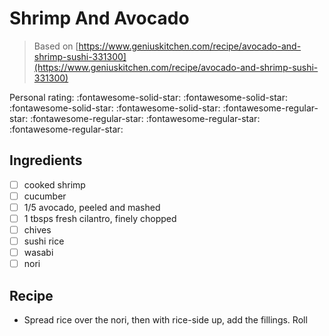 <!-- Needs Manual Review -->

# Shrimp And Avocado

> Based on [https://www.geniuskitchen.com/recipe/avocado-and-shrimp-sushi-331300](https://www.geniuskitchen.com/recipe/avocado-and-shrimp-sushi-331300)

<!-- {cts} rating=1; (User can specify rating on scale of 1-5) -->
Personal rating: :fontawesome-solid-star: :fontawesome-solid-star: :fontawesome-solid-star: :fontawesome-solid-star: :fontawesome-regular-star: :fontawesome-regular-star: :fontawesome-regular-star: :fontawesome-regular-star:
<!-- {cte} -->

<!-- {cts} name_image=None; (User can specify image name) -->
<!-- TODO: Capture image -->
<!-- {cte} -->

## Ingredients

* [ ] cooked shrimp
* [ ] cucumber
* [ ] 1/5 avocado, peeled and mashed
* [ ] 1 tbsps fresh cilantro, finely chopped
* [ ] chives
* [ ] sushi rice
* [ ] wasabi
* [ ] nori

## Recipe

* Spread rice over the nori, then with rice-side up, add the fillings. Roll
